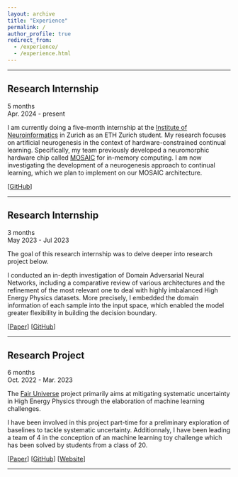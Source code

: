 ```yaml
---
layout: archive
title: "Experience"
permalink: /
author_profile: true
redirect_from: 
  - /experience/
  - /experience.html
---
```


---

## Research Internship
5 months<br>
Apr. 2024 - present

I am currently doing a five-month internship at the [Institute of Neuroinformatics](https://www.ini.uzh.ch/en/research/groups/EIS/Research.html) in Zurich as an ETH Zurich student. My research focuses on artificial neurogenesis in the context of hardware-constrained continual learning. Specifically, my team previously developed a neuromorphic hardware chip called [MOSAIC](https://www.nature.com/articles/s41467-023-44365-x) for in-memory computing. I am now investigating the development of a neurogenesis approach to continual learning, which we plan to implement on our MOSAIC architecture.

[[GitHub](https://github.com/Mathisnplus1/Master-Thesis)]

---

## Research Internship
3 months<br>
May 2023 - Jul 2023

The goal of this research internship was to delve deeper into research project below.

I conducted an in-depth investigation of Domain Adversarial Neural Networks, including a comparative review of various architectures and the refinement of the most relevant one to deal with highly imbalanced High Energy Physics datasets. More precisely, I embedded the domain information of each sample into the input space, which enabled the model greater flexibility in building the decision boundary.

[[Paper](https://github.com/Mathisnplus1/fair-universe/blob/main/Internship/technical_report.pdf)] [[GitHub](https://github.com/Mathisnplus1/fair-universe/tree/main/Internship)]

---

## Research Project
6 months<br>
Oct. 2022 - Mar. 2023

The [Fair Universe](https://fair-universe.lbl.gov/) project primarily aims at mitigating systematic uncertainty in High Energy Physics through the elaboration of machine learning challenges.

I have been involved in this project part-time for a preliminary exploration of baselines to tackle systematic uncertainty. Additionnaly, I have been leading a team of 4 in the conception of an machine learning toy challenge which has been solved by students from a class of 20.

[[Paper](/files/Fair_Universe_Toy_Challenge_Report.pdf)] [[GitHub](https://github.com/FairUniverseChallenge/FairUniverseChallenge)] [[Website](https://www.codabench.org/competitions/565/?secret_key=35329465-c378-4483-9564-8a4a4bf617ba)]

---